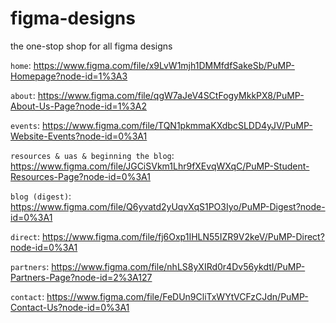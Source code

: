 # figma-designs
the one-stop shop for all figma designs

```home```:
https://www.figma.com/file/x9LvW1mjh1DMMfdfSakeSb/PuMP-Homepage?node-id=1%3A3

```about```:
https://www.figma.com/file/qgW7aJeV4SCtFogyMkkPX8/PuMP-About-Us-Page?node-id=1%3A2

```events```:
https://www.figma.com/file/TQN1pkmmaKXdbcSLDD4yJV/PuMP-Website-Events?node-id=0%3A1

```resources & uas & beginning the blog```:
https://www.figma.com/file/JGCiSVkm1Lhr9fXEvqWXqC/PuMP-Student-Resources-Page?node-id=0%3A1

```blog (digest)```:
https://www.figma.com/file/Q6yvatd2yUqvXqS1PO3Iyo/PuMP-Digest?node-id=0%3A1

```direct```:
https://www.figma.com/file/fj6Oxp1IHLN55IZR9V2keV/PuMP-Direct?node-id=0%3A1

```partners```:
https://www.figma.com/file/nhLS8yXIRd0r4Dv56ykdtI/PuMP-Partners-Page?node-id=2%3A127

```contact```:
https://www.figma.com/file/FeDUn9CliTxWYtVCFzCJdn/PuMP-Contact-Us?node-id=0%3A1
